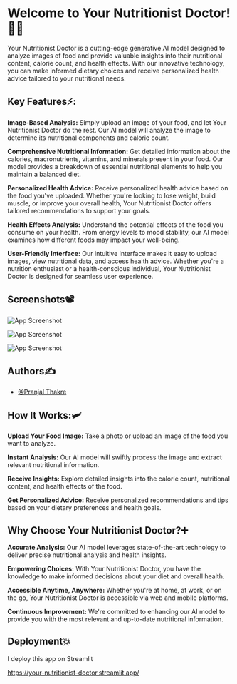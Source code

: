 
# Welcome to Your Nutritionist Doctor!👨‍⚕️

Your Nutritionist Doctor is a cutting-edge generative AI model designed to analyze images of food and provide valuable insights into their nutritional content, calorie count, and health effects. With our innovative technology, you can make informed dietary choices and receive personalized health advice tailored to your nutritional needs.


## Key Features⚡:

**Image-Based Analysis:** Simply upload an image of your food, and let Your Nutritionist Doctor do the rest. Our AI model will analyze the image to determine its nutritional components and calorie count.

**Comprehensive Nutritional Information:** Get detailed information about the calories, macronutrients, vitamins, and minerals present in your food. Our model provides a breakdown of essential nutritional elements to help you maintain a balanced diet.

**Personalized Health Advice:** Receive personalized health advice based on the food you've uploaded. Whether you're looking to lose weight, build muscle, or improve your overall health, Your Nutritionist Doctor offers tailored recommendations to support your goals.

**Health Effects Analysis:** Understand the potential effects of the food you consume on your health. From energy levels to mood stability, our AI model examines how different foods may impact your well-being.

**User-Friendly Interface:** Our intuitive interface makes it easy to upload images, view nutritional data, and access health advice. Whether you're a nutrition enthusiast or a health-conscious individual, Your Nutritionist Doctor is designed for seamless user experience.
## Screenshots📽

![App Screenshot](https://github.com/PranjalGits/Diabetes-Prediction/assets/133793026/96a284ca-26f9-4d90-9b4c-22a73ec95037)

![App Screenshot](https://github.com/PranjalGits/Diabetes-Prediction/assets/133793026/85085d1c-bcef-435e-a85d-f12ffc45568c)

![App Screenshot](https://github.com/PranjalGits/Diabetes-Prediction/assets/133793026/7fe98a3f-7166-4ef3-b513-e1c402483618)


## Authors✍

- [@Pranjal Thakre](https://github.com/PranjalGits)


## How It Works:🛩

**Upload Your Food Image:** Take a photo or upload an image of the food you want to analyze.

**Instant Analysis:** Our AI model will swiftly process the image and extract relevant nutritional information.

**Receive Insights:** Explore detailed insights into the calorie count, nutritional content, and health effects of the food.

**Get Personalized Advice:** Receive personalized recommendations and tips based on your dietary preferences and health goals.

## Why Choose Your Nutritionist Doctor?➕

**Accurate Analysis:** Our AI model leverages state-of-the-art technology to deliver precise nutritional analysis and health insights.

**Empowering Choices:** With Your Nutritionist Doctor, you have the knowledge to make informed decisions about your diet and overall health.

**Accessible Anytime, Anywhere:** Whether you're at home, at work, or on the go, Your Nutritionist Doctor is accessible via web and mobile platforms.

**Continuous Improvement:** We're committed to enhancing our AI model to provide you with the most relevant and up-to-date nutritional information.

## Deployment💥

I deploy this app on Streamlit

https://your-nutritionist-doctor.streamlit.app/


